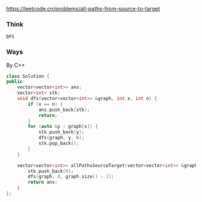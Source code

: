 https://leetcode.cn/problems/all-paths-from-source-to-target

### Think
```
DFS
```

### Ways
By C++
```C++
class Solution {
public:
    vector<vector<int>> ans;
    vector<int> stk;
    void dfs(vector<vector<int>> &graph, int x, int n) {
        if (x == n) {
            ans.push_back(stk);
            return;
        }
        for (auto &y : graph[x]) {
            stk.push_back(y);
            dfs(graph, y, n);
            stk.pop_back();
        }
    }

    vector<vector<int>> allPathsSourceTarget(vector<vector<int>> &graph) {
        stk.push_back(0);
        dfs(graph, 0, graph.size() - 1);
        return ans;
    }
};
```
